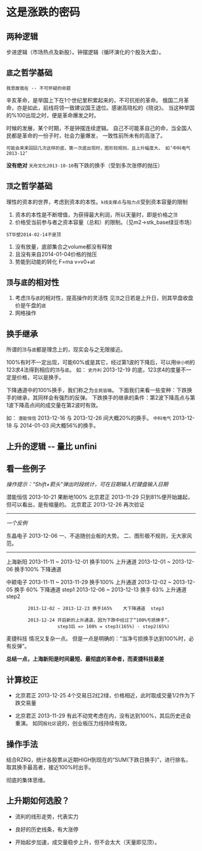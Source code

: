 # 这是涨跌的密码

## 两种逻辑

  步进逻辑（市场热点及新股）。钟摆逻辑（循环演化的个股及大盘）。

## `底`之哲学基础

  `我思故我在 -- 不可怀疑的命题`

  辛亥革命，是举国上下在1个世纪里积累起来的，不可抗拒的革命。
  俄国二月革命，亦是如此，前线将领一致建议国王退位。感谢高晓松的《晓说》。
  当这种举国的%100出现之时，便是革命爆发之时。

  时候的发展，某个时期，不是钟摆连续逻辑。
  自己不可能革自己的命，当全国人民都是革命的一份子时，社会力量爆发，
  一致性前所未有的高涨了。

  `可能会来来回回几次这样的底，第一次底出现时，图形较规则，且上升幅度大，
  如‘中科电气2013-12’`

  **没有绝对**
  `天舟文化2013-10-10`有下跌的换手（受到多次涨停的抛压）

## `顶`之哲学基础

  理性的资本的世界，考虑到资本的本性。`k线支撑点`与`阻力点`受到资本容量的限制

  1. 资本的本性是不断增值，为获得最大利润，所以天量时，即是价格之`顶`
  2. 价格受当前参与者之资本容量（总和）的限制。（见m2->stk_base绿豆市场）

  `ST华塑2014-02-14不是顶`
  1. 没有放量，底部集合之volume都没有释放 
  2. 且没有来自2014-01-04价格的抛压
  3. 势能到动能的转化 F=ma v=v0+at 

## `顶`与`底`的相对性

  1. 考虑`顶`与`底`的相对性，提高操作的灵活性
     见`顶`之日若是上升日，则其早盘收盘价是午盘的`底`
  2. 网格操作


## 换手继承

  所谓的`顶`与`底`都是理念上的，现实会与之无限接近。

  100%有时不一定出现，可能60%或是其它，经过第1波的下降后，可以用`徐小明`的
  123求4法得到相应的`顶`与`底`。
  如：
  `史丹利`  2013-12-19 的底，123求4的度量不一定是价格，可以是换手。

  下降通道中的100%换手，我们称之为`全民皆输`。
  下面我们来看一些变种：下跌换手的继承，其同样会有强烈的反弹。
  下跌换手的继承的条件：第2波下降高点与第1波下降高点间的成交量在第2波时有效。

  如：
  `潜能恒信` 2013-12-16 与 2013-12-26 间大概20%的换手。
  `中科电气` 2013-12-18 与 2014-01-03 间大概56%的换手。

## 上升的逻辑 -- 量比 unfini


## 看一些例子 

 *操作提示：“Shift+箭头”弹出时段统计，可在日期输入栏键盘输入日期*

  潜能恒信  2013-10-21  果断地100% 
  北京君正  2013-11-29  只到81%便开始雄起，但可以看出，是有缩量的。
  北京君正  2013-12-26  再次验证

  --------------------------------------------------------------

 *一个反例*

  东晶电子  2013-12-06
            一、不追随创业板的大势。
            二、图形极不规则，无大家风范。

  --------------------------------------------------------------

  上海新阳  2013-11-11 ~ 2013-12-01 换手100%    上升通道
            2013-12-01 ~ 2013-12-06 换手100%    下降通道

  中颖电子  2013-11-11 ~ 2013-11-29 换手100%    上升通道
            2013-12-02 ~ 2013-12-05 换手 60%    下降通道    step1
            2013-12-06 ~ 2013-12-13 换手 63%    上升通道    step2

            2013-12-02 ~ 2013-12-23 换手165%    大下降通道  step3

            2013-12-24 开启新的上升通道，因为下跌中经过了“100%亏损换手”。
                       step3后 => 100% = step3(165%) - step2(65%)

  麦捷科技  情况又复杂一点。
            但是一点是明确的：“当净亏损换手达到100%时，必有反弹”。

  **总结一点，上海新阳是时间最短、最彻底的革命者，而麦捷科技最差**

## 计算校正

  * 北京君正 2013-12-25 
    4个交易日2红2绿，价格相近，此时取成交量1/2作为下跌交易量

  * 北京君正 2013-11-29 
    有此不动党考虑在内，没有达到100%，其后历史还会重演。
    如同`股社区`说的，创业板压力线持续有效。

## 操作手法

  结合RZRQ，统计各股票从近期HIGH到现在的“SUM(下跌日换手)”，进行排名，
  取其换手最高者，接近100%时出手。

  彻底的集体思维。

## 上升期如何选股？

  * 流利的线形走势，代表实力

  * 良好的历史线条，有大涨停

  * 开始起步加速，成交量稳步上升，但不会太大（天量即见顶）。



